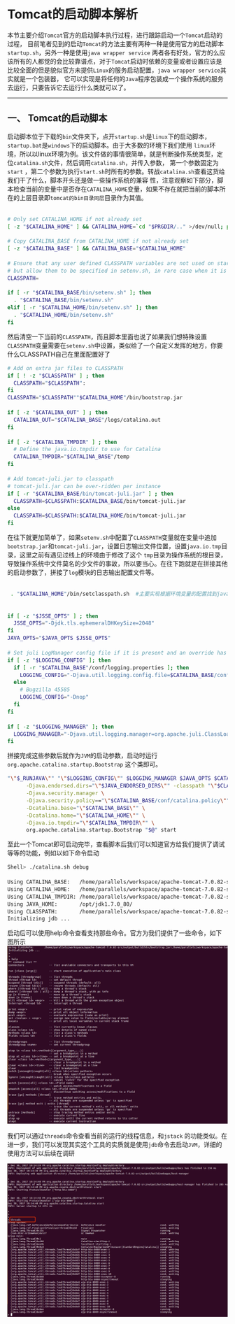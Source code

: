 #  Tomcat的启动脚本解析

本节主要介绍`Tomcat`官方的启动脚本执行过程，进行跟踪启动一个`Tomcat`启动的过程， 目前笔者见到的启动`Tomcat`的方法主要有两种一种是使用官方的启动脚本`startup.sh`，另外一种是使用`java wrapper service`
两者各有好处，官方的么应该所有的人都觉的会比较靠谱点，对于`Tomcat`启动时依赖的变量或者设置应该是比较全面的但是貌似官方未提供`Linux`的服务启动配置，`java wrapper service`其实就是一个包装器，
它可以实现是将任何的`Java`程序包装成一个操作系统的服务去运行，只要告诉它去运行什么类就可以了。

--------------------

## 一、 Tomcat的启动脚本

启动脚本位于下载的`bin`文件夹下，点开`startup.sh`是`linux`下的启动脚本，`startup.bat`是`windows`下的启动脚本。由于大多数的环境下我们使用
`linux`环境，所以以linux环境为例。该文件做的事情很简单，就是判断操作系统类型，定位`catalina.sh`文件，然后调用`catalina.sh`，并传入参数，
第一个参数固定为`start` ，第二个参数为执行`start.sh`时所有的参数。转战`catalina.sh`查看这货给我们干了什么，脚本开头还是做一些操作系统的兼容
性，注意观察如下部分，脚本检查当前的变量中是否存在`CATALINA_HOME`变量，如果不存在就把当前的脚本所在的上层目录即`tomcat的bin目录同层`目录作为其值。
```bash

# Only set CATALINA_HOME if not already set
[ -z "$CATALINA_HOME" ] && CATALINA_HOME=`cd "$PRGDIR/.." >/dev/null; pwd`

# Copy CATALINA_BASE from CATALINA_HOME if not already set
[ -z "$CATALINA_BASE" ] && CATALINA_BASE="$CATALINA_HOME"

# Ensure that any user defined CLASSPATH variables are not used on startup,
# but allow them to be specified in setenv.sh, in rare case when it is needed.
CLASSPATH=

if [ -r "$CATALINA_BASE/bin/setenv.sh" ]; then
  . "$CATALINA_BASE/bin/setenv.sh"
elif [ -r "$CATALINA_HOME/bin/setenv.sh" ]; then
  . "$CATALINA_HOME/bin/setenv.sh"
fi
```
然后清空一下当前的`CLASSPATH`，而且脚本里面也说了如果我们想特殊设置`CLASSPATH`变量需要在`setenv.sh`中设置，类似给了一个自定义发挥的地方，你要什么CLASSPATH自己在里面配置好了

```bash
# Add on extra jar files to CLASSPATH
if [ ! -z "$CLASSPATH" ] ; then
  CLASSPATH="$CLASSPATH":
fi
CLASSPATH="$CLASSPATH""$CATALINA_HOME"/bin/bootstrap.jar

if [ -z "$CATALINA_OUT" ] ; then
  CATALINA_OUT="$CATALINA_BASE"/logs/catalina.out
fi

if [ -z "$CATALINA_TMPDIR" ] ; then
  # Define the java.io.tmpdir to use for Catalina
  CATALINA_TMPDIR="$CATALINA_BASE"/temp
fi

# Add tomcat-juli.jar to classpath
# tomcat-juli.jar can be over-ridden per instance
if [ -r "$CATALINA_BASE/bin/tomcat-juli.jar" ] ; then
  CLASSPATH=$CLASSPATH:$CATALINA_BASE/bin/tomcat-juli.jar
else
  CLASSPATH=$CLASSPATH:$CATALINA_HOME/bin/tomcat-juli.jar
fi
```
在往下就更加简单了，如果`setenv.sh`中配置了`CLASSPATH`变量就在变量中追加`bootstrap.jar`和`tomcat-juli.jar`，设置日志输出文件位置，设置`java.io.tmp`目录，这里之前有遇见过线上的环境由于修改了这个
`tmp`目录为操作系统的根目录，导致操作系统中文件莫名的少文件的事故，所以要当心。在往下跑就是在拼接其他的启动参数了，拼接了`log`模块的日志输出配置文件等。
```bash

 . "$CATALINA_HOME"/bin/setclasspath.sh  #主要实现根据环境变量的配置找到java命令
    
   
if [ -z "$JSSE_OPTS" ] ; then
  JSSE_OPTS="-Djdk.tls.ephemeralDHKeySize=2048"
fi
JAVA_OPTS="$JAVA_OPTS $JSSE_OPTS"

# Set juli LogManager config file if it is present and an override has not been issued
if [ -z "$LOGGING_CONFIG" ]; then
  if [ -r "$CATALINA_BASE"/conf/logging.properties ]; then
    LOGGING_CONFIG="-Djava.util.logging.config.file=$CATALINA_BASE/conf/logging.properties"
  else
    # Bugzilla 45585
    LOGGING_CONFIG="-Dnop"
  fi
fi

if [ -z "$LOGGING_MANAGER" ]; then
  LOGGING_MANAGER="-Djava.util.logging.manager=org.apache.juli.ClassLoaderLogManager"
fi
```

拼接完成这些参数后就作为`JVM`的启动参数，启动时运行`org.apache.catalina.startup.Bootstrap` 这个类即可。
```bash
"\"$_RUNJAVA\"" "\"$LOGGING_CONFIG\"" $LOGGING_MANAGER $JAVA_OPTS $CATALINA_OPTS \
      -Djava.endorsed.dirs="\"$JAVA_ENDORSED_DIRS\"" -classpath "\"$CLASSPATH\"" \
      -Djava.security.manager \
      -Djava.security.policy=="\"$CATALINA_BASE/conf/catalina.policy\"" \
      -Dcatalina.base="\"$CATALINA_BASE\"" \
      -Dcatalina.home="\"$CATALINA_HOME\"" \
      -Djava.io.tmpdir="\"$CATALINA_TMPDIR\"" \
      org.apache.catalina.startup.Bootstrap "$@" start

```
至此一个Tomcat即可启动完毕，查看脚本后我们可以知道官方给我们提供了调试等等的功能，例如以如下命令启动
```bash
Shell> ./catalina.sh debug

Using CATALINA_BASE:   /home/parallels/workspace/apache-tomcat-7.0.82-src/output/build
Using CATALINA_HOME:   /home/parallels/workspace/apache-tomcat-7.0.82-src/output/build
Using CATALINA_TMPDIR: /home/parallels/workspace/apache-tomcat-7.0.82-src/output/build/temp
Using JAVA_HOME:       /opt/jdk1.7.0_80/
Using CLASSPATH:       /home/parallels/workspace/apache-tomcat-7.0.82-src/output/build/bin/bootstrap.jar:/home/parallels/workspace/apache-tomcat-7.0.82-src/output/build/bin/tomcat-juli.jar
Initializing jdb ...

```
启动后可以使用help命令查看支持那些命令。官方为我们提供了一些命令，如下图所示
![](images/Catalinashdebug.png)

我们可以通过`threads`命令查看当前的运行的线程信息，和`jstack` 的功能类似。在进一步，我们可以发现其实这个工具的实质就是使用`jdb`命令去启动`JVM`，详细的使用方法可以后续在调研

![](images/Catalinashjdb.png)





